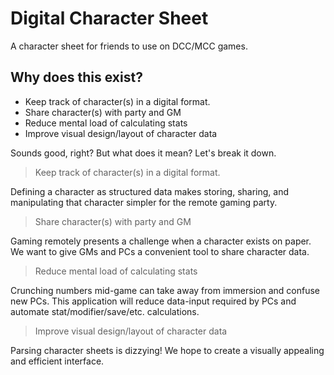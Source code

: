 # Digital Character Sheet
A character sheet for friends to use on DCC/MCC games.

## Why does this exist?
* Keep track of character(s) in a digital format.
* Share character(s) with party and GM
* Reduce mental load of calculating stats
* Improve visual design/layout of character data

Sounds good, right? But what does it mean? Let's break it down.

> Keep track of character(s) in a digital format.

Defining a character as structured data makes storing, sharing, and manipulating that character simpler for the remote gaming party.

> Share character(s) with party and GM

Gaming remotely presents a challenge when a character exists on paper. We want to give GMs and PCs a convenient tool to share character data.

> Reduce mental load of calculating stats

Crunching numbers mid-game can take away from immersion and confuse new PCs. This application will reduce data-input required by PCs and automate stat/modifier/save/etc. calculations.

> Improve visual design/layout of character data

Parsing character sheets is dizzying! We hope to create a visually appealing and efficient interface.